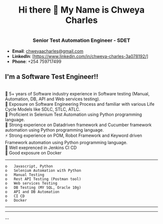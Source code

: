 <h1 align="center">Hi there 👋 My Name is Chweya Charles<h1>
<h3 align="center">Senior Test Automation Engineer - SDET</h3>

- **Email**: chweyaacharles@gmail.com
- **LinkedIn**: [https://www.linkedin.com/in/chweya-charles-3a078192/]
- **Phone**: +254 759717499

## I'm a Software Test Engineer!! 

</br>🔭 5+ years of Software industry experience in Software testing (Manual, Automation, DB, API and Web services testing). 
</br>🌱 Exposure on Software Engineering Process and familiar with various Life Cycle Models like SDLC, STLC, ATLC.
</br>👯 Proficient in Selenium Test Automation using Python programming language.
</br>🥅 Strong experience on Datadriven framework and Cucumber framework automation using Python programming language.
</br>⚡ Strong experience on POM, Robot Framework and Keyword driven Framework automation using Python programming language.
</br>👯 Well exeprenced in Jenkins CI CD
</br>🔭 Good exposure on Docker
</br>

---
    o	Javascript, Python
    o	Selenium Automation with Python
    o	Manual Testing
    o	Rest API Testing (Postman tool)
    o	Web services Testing
    o	DB Testing (MY SQL, Oracle 10g)
    o	API and DB Automation
    o	CI CD
    o	Docker
---

---
[linkedin]: https://www.linkedin.com/in/chweya-charles-3a078192/
[gmail]: https://mail.google.com/mail/u/0/#inbox?compose=new
--
